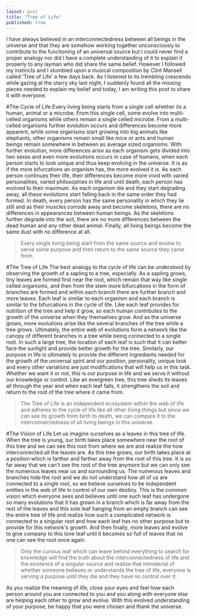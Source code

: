 ```yaml
---
layout: post
title: "Tree of Life"
published: true
---
```

I have always believed in an interconnectedness between all beings in the universe and that they are somehow working together unconsciously to contribute to the functioning of an universal source but I could never find a proper analogy nor did I have a complete understanding of it to explain it properly to any layman who did share the same belief. However I followed my instincts and I stumbled upon a musical composition by Clint Mansell called 'Tree of Life' a few days back. As I listened to its trembling crescendo while gazing at the starry sky last night, I suddenly found all the missing pieces needed to explain my belief and today, I am writing this post to share it with everyone.

#The Cycle of Life
Every living being starts from a single cell whether its a human, animal or a microbe. From this single cell, some evolve into multi-celled organisms while others remain a single celled microbe. From a multi-celled organisms further evolution occurs and differences become more apparent, while some organisms start growing into big animals like elephants, other organisms remain small like mice or ants and human beings remain somewhere in between as average sized organisms. With further evolution, more differences arise as each organism gets divided into two sexes and even more evolutions occurs in case of humans, when each person starts to look unique and thus keep evolving in the universe. It is as if the more bifurcations an organism has, the more evolved it is. As each person continues their life, their differences become more vivid with varied personalities, varied philosophies in life and until death, each person has evolved to their maximum. As each organism die and they start degrading away, all these evolutions start falling back in the same order they had formed. In death, every person has the same personality in which they lie still and as their muscles corrode away and become skeletons, there are no differences in appearances between human beings. As the skeletons further degrade into the soil, there are no more differences between the dead human and any other dead animal. Finally, all living beings become the same dust with no difference at all.

> Every single living being start from the same source and evolve to serve some purpose and then return to the same source they came from.

#The Tree of Life
The best analogy to the cycle of life can be understood by observing the growth of a sapling to a tree, especially. As a sapling grows, tiny leaves are formed first near the root, which remain that way like single celled organisms, and then from the stem more bifurcations in the form of branches are formed and within each branch there are further branch and more leaves. Each leaf is similar to each organism and each branch is similar to the bifurcations in the cycle of life. Like each leaf provides for nutrition of the tree and help it grow, so each human contributes to the growth of the universe when they themselves grow. And as the universe grows, more evolutions arise like the several branches of the tree while a tree grows. Ultimately, the entire web of evolutions form a network like the canopy of different branches in a tree while being connected to a single root. In such a large tree, the location of each leaf is such that it can better face the sunlight and provide better growth for the tree. Similarly, our purpose in life is ultimately to provide the different ingredients needed for the growth of the universal spirit and our position, personality, unique look and every other variations are just modifications that will help us in this task. Whether we want it or not, this is our purpose in life and we serve it without our knowledge or control.
Like an evergreen tree, this tree sheds its leaves all through the year and when each leaf falls, it strengthens the soil and return to the root of the tree where it came from.
>The Tree of Life is an independent ecosystem within the web of life and adheres to the cycle of life like all other living things but since we can see its growth from birth to death, we can compare it to the interconnectedness of all living beings in this universe.

#The Vision of Life
Let us imagine ourselves as a leaves in this tree of life. When the tree is young, our  birth takes place somewhere near the root of this tree and we can see this root from where we are and realize the how interconnected all the leaves are. As this tree grows, our birth takes place at a position which is farther and farther away from the root of this tree. It is so far away that we can't see the root of the tree anymore but we can only see the numerous leaves near us and surrounding us. The numerous leaves and branches hide the root and we do not understand how all of us are connected to a single root, so we believe ourselves to be independent entities in the web of life in control of our own destiny. This is the common vision which everyone sees and believes until one such leaf has undergone so many evolutions that it has grown in a branch which is far away from the rest of the leaves and this sole leaf hanging from an empty branch can see the entire tree of life and realize how such a complicated network is connected to a singular root and how each leaf has no other purpose but to provide for this network's growth. And then finally, more leaves and evolve to give company to this lone leaf until it becomes so full of leaves that no one can see the root once again.

>Only the curious leaf which can leave behind everything to search for knowledge will find the truth about the interconnectedness of life and the existence of a singular source and realize that immaterial of whether someone believes or understands the tree of life, everyone is serving a purpose until they die and they have no control over it.


As you realize the meaning of life, close your eyes and feel how each person around you are connected to you and you along with everyone else are helping each other to grow and evolve. With this evolved understanding of your purpose, be happy that you were chosen and thank the universe.
